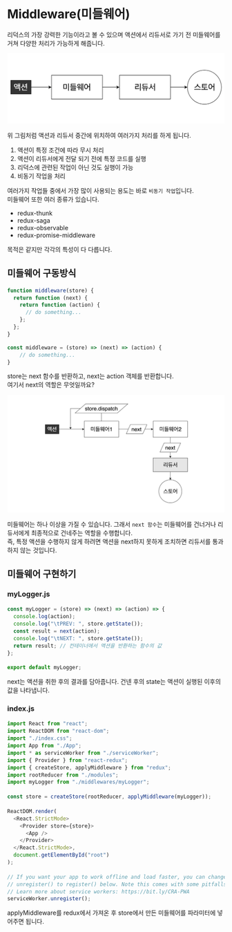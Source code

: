 # Middleware(미들웨어)

리덕스의 가장 강력한 기능이라고 볼 수 있으며 액션에서 리듀서로 가기 전 미들웨어를 거쳐 다양한 처리가 가능하게 해줍니다.

![Middleware](../assets/images/middleware.png)

위 그림처럼 액션과 리듀서 중간에 위치하여 여러가지 처리를 하게 됩니다.

1. 액션이 특정 조건에 따라 무시 처리
2. 액션이 리듀서에게 전달 되기 전에 특정 코드를 실행
3. 리덕스에 관련된 작업이 아닌 것도 실행이 가능
4. 비동기 작업을 처리

여러가지 작업들 중에서 가장 많이 사용되는 용도는 바로 `비동기 작업`입니다.<br/>
미들웨어 또한 여러 종류가 있습니다.

- redux-thunk
- redux-saga
- redux-observable
- redux-promise-middleware

목적은 같지만 각각의 특성이 다 다릅니다.

## 미들웨어 구동방식

```js
function middleware(store) {
  return function (next) {
    return function (action) {
      // do something...
    };
  };
}
```

```js
const middleware = (store) => (next) => (action) {
    // do something...
}
```

store는 next 함수를 반환하고, next는 action 객체를 반환합니다.<br/>
여기서 next의 역할은 무엇일까요?

![Middleware_next](../assets/images/middleware_next.png)

미들웨어는 하나 이상을 가질 수 있습니다. 그래서 `next 함수`는 미들웨어를 건너거나 리듀서에게 최종적으로 건네주는 역할을 수행합니다.<br/>
즉, 특정 액션을 수행하지 않게 하려면 액션을 next하지 못하게 조치하면 리듀서를 통과하지 않는 것입니다.

## 미들웨어 구현하기

### myLogger.js

```js
const myLogger = (store) => (next) => (action) => {
  console.log(action);
  console.log("\tPREV: ", store.getState());
  const result = next(action);
  console.log("\tNEXT: ", store.getState());
  return result; // 컨테이너에서 액션을 반환하는 함수의 값
};

export default myLogger;
```

next는 액션을 취한 후의 결과를 담아줍니다. 건넨 후의 state는 액션이 실행된 이후의 값을 나타냅니다.

### index.js

```js
import React from "react";
import ReactDOM from "react-dom";
import "./index.css";
import App from "./App";
import * as serviceWorker from "./serviceWorker";
import { Provider } from "react-redux";
import { createStore, applyMiddleware } from "redux";
import rootReducer from "./modules";
import myLogger from "./middlewares/myLogger";

const store = createStore(rootReducer, applyMiddleware(myLogger));

ReactDOM.render(
  <React.StrictMode>
    <Provider store={store}>
      <App />
    </Provider>
  </React.StrictMode>,
  document.getElementById("root")
);

// If you want your app to work offline and load faster, you can change
// unregister() to register() below. Note this comes with some pitfalls.
// Learn more about service workers: https://bit.ly/CRA-PWA
serviceWorker.unregister();
```

applyMiddleware를 redux에서 가져온 후 store에서 만든 미들웨어를 파라미터에 넣어주면 됩니다.
